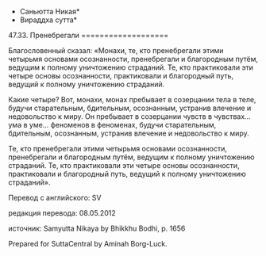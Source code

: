 * Саньютта Никая*
* Вираддха сутта*

47\.33\. Пренебрегали
\=\=\=\=\=\=\=\=\=\=\=\=\=\=\=\=\=\=\=

Благословенный сказал: «Монахи, те, кто пренебрегали этими четырьмя основами осознанности, пренебрегали и благородным путём, ведущим к полному уничтожению страданий\. Те, кто практиковали эти четыре основы осознанности, практиковали и благородный путь, ведущий к полному уничтожению страданий\.

Какие четыре? Вот, монахи, монах пребывает в созерцании тела в теле, будучи старательным, бдительным, осознанным, устранив влечение и недовольство к миру\. Он пребывает в созерцании чувств в чувствах… ума в уме… феноменов в феноменах, будучи старательным, бдительным, осознанным, устранив влечение и недовольство к миру\.

Те, кто пренебрегали этими четырьмя основами осознанности, пренебрегали и благородным путём, ведущим к полному уничтожению страданий\. Те, кто практиковали эти четыре основы осознанности, практиковали и благородный путь, ведущий к полному уничтожению страданий»\.

Перевод с английского: SV

редакция перевода: 08\.05\.2012

источник: Samyutta Nikaya by Bhikkhu Bodhi, p\. 1656

Prepared for SuttaCentral by Aminah Borg\-Luck\.
